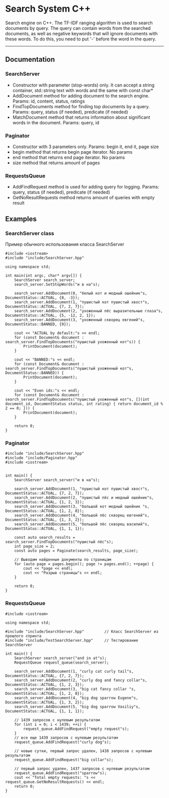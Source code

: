 # Search System C++

Search engine on C++. The TF-IDF ranging algorithm is used to search documents by query. The query can contain words from the searched documents, as well as negative keywords that will ignore documents with these words. To do this, you need to put '-' before the word in the query.

---

## Documentation

### SearchServer

+ Constructor with parameter (stop-words) only. It can accept a string container, std::string text with words and the same with const char*
+ AddDocument method for adding document to the search engine. Params: id, content, status, ratings
+ FindTopDocuments method for finding top documents by a query. Params: query, status (if needed), predicate (if needed)
+ MatchDocument method that returns information about significant words in the document. Params: query, id


### Paginator

+ Constructor with 3 parameters only. Params: begin it, end it, page size
+ begin method that returns begin page iterator. No params
+ end method that returns end page iterator. No params
+ size method that returns amount of pages


### RequestsQueue

+ AddFindRequest method is used for adding query for logging. Params: query, status (if needed), predicate (if needed)
+ GetNoResultRequests method returns amount of queries with empty result

## Examples

### SearchServer class

Пример обычного использования класса SearchServer

    #include <iostream>
    #include "include/SearchServer.hpp"

    using namespace std;
    
    int main(int argc, char* argv[]) {
        SearchServer search_server;
        search_server.SetStopWords("и в на"s);

        search_server.AddDocument(0, "белый кот и модный ошейник"s,        DocumentStatus::ACTUAL, {8, -3});
        search_server.AddDocument(1, "пушистый кот пушистый хвост"s,       DocumentStatus::ACTUAL, {7, 2, 7});
        search_server.AddDocument(2, "ухоженный пёс выразительные глаза"s, DocumentStatus::ACTUAL, {5, -12, 2, 1});
        search_server.AddDocument(3, "ухоженный скворец евгений"s,         DocumentStatus::BANNED, {9});

        cout << "ACTUAL by default:"s << endl;
        for (const Document& document : search_server.FindTopDocuments("пушистый ухоженный кот"s)) {
            PrintDocument(document);
        }

        cout << "BANNED:"s << endl;
        for (const Document& document : search_server.FindTopDocuments("пушистый ухоженный кот"s, DocumentStatus::BANNED)) {
            PrintDocument(document);
        }

        cout << "Even ids:"s << endl;
        for (const Document& document : search_server.FindTopDocuments("пушистый ухоженный кот"s, [](int document_id, DocumentStatus status, int rating) { return document_id % 2 == 0; })) {
            PrintDocument(document);
        }

        return 0;
    } 


### Paginator

    #include "include/SearchServer.hpp"
    #include "include/Paginator.hpp"
    #include <iostream>


    int main() {
        SearchServer search_server("и в на"s);

        search_server.AddDocument(1, "пушистый кот пушистый хвост"s, DocumentStatus::ACTUAL, {7, 2, 7});
        search_server.AddDocument(2, "пушистый пёс и модный ошейник"s, DocumentStatus::ACTUAL, {1, 2, 3});
        search_server.AddDocument(3, "большой кот модный ошейник "s, DocumentStatus::ACTUAL, {1, 2, 8});
        search_server.AddDocument(4, "большой пёс скворец евгений"s, DocumentStatus::ACTUAL, {1, 3, 2});
        search_server.AddDocument(5, "большой пёс скворец василий"s, DocumentStatus::ACTUAL, {1, 1, 1});

        const auto search_results = search_server.FindTopDocuments("пушистый пёс"s);
        int page_size = 2;
        const auto pages = Paginate(search_results, page_size);

        // Выводим найденные документы по страницам
        for (auto page = pages.begin(); page != pages.end(); ++page) {
            cout << *page << endl;
            cout << "Разрыв страницы"s << endl;
        }

        return 0;
    }


### RequestsQueue

    #include <iostream>

    using namespace std;

    #include "include/SearchServer.hpp"         // Класс SearchServer из прошлого спринта
    #include "include/TestSearchServer.hpp"     // Тестирование SearchServer

    int main() {
        SearchServer search_server("and in at"s);
        RequestQueue request_queue(search_server);

        search_server.AddDocument(1, "curly cat curly tail"s, DocumentStatus::ACTUAL, {7, 2, 7});
        search_server.AddDocument(2, "curly dog and fancy collar"s, DocumentStatus::ACTUAL, {1, 2, 3});
        search_server.AddDocument(3, "big cat fancy collar "s, DocumentStatus::ACTUAL, {1, 2, 8});
        search_server.AddDocument(4, "big dog sparrow Eugene"s, DocumentStatus::ACTUAL, {1, 3, 2});
        search_server.AddDocument(5, "big dog sparrow Vasiliy"s, DocumentStatus::ACTUAL, {1, 1, 1});

        // 1439 запросов с нулевым результатом
        for (int i = 0; i < 1439; ++i) {
            request_queue.AddFindRequest("empty request"s);
        }
        // все еще 1439 запросов с нулевым результатом
        request_queue.AddFindRequest("curly dog"s);

        // новые сутки, первый запрос удален, 1438 запросов с нулевым результатом
        request_queue.AddFindRequest("big collar"s);
        
        // первый запрос удален, 1437 запросов с нулевым результатом
        request_queue.AddFindRequest("sparrow"s);
        cout << "Total empty requests: "s << request_queue.GetNoResultRequests() << endl;
        return 0;
    }